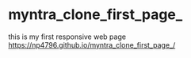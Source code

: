 # myntra_clone_first_page_
this is my first responsive web page
https://np4796.github.io/myntra_clone_first_page_/
